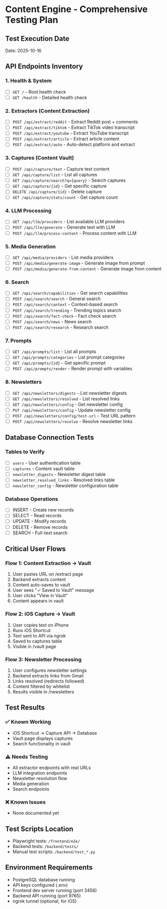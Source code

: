 # Content Engine - Comprehensive Testing Plan

## Test Execution Date
Date: 2025-10-16

## API Endpoints Inventory

### 1. Health & System
- [ ] `GET /` - Root health check
- [ ] `GET /health` - Detailed health check

### 2. Extractors (Content Extraction)
- [ ] `POST /api/extract/reddit` - Extract Reddit post + comments
- [ ] `POST /api/extract/tiktok` - Extract TikTok video transcript
- [ ] `POST /api/extract/youtube` - Extract YouTube transcript
- [ ] `POST /api/extract/article` - Extract article content
- [ ] `POST /api/extract/auto` - Auto-detect platform and extract

### 3. Captures (Content Vault)
- [ ] `POST /api/capture/text` - Capture text content
- [ ] `GET /api/capture/list` - List all captures
- [ ] `GET /api/capture/search?q={query}` - Search captures
- [ ] `GET /api/capture/{id}` - Get specific capture
- [ ] `DELETE /api/capture/{id}` - Delete capture
- [ ] `GET /api/capture/stats/count` - Get capture count

### 4. LLM Processing
- [ ] `GET /api/llm/providers` - List available LLM providers
- [ ] `POST /api/llm/generate` - Generate text with LLM
- [ ] `POST /api/llm/process-content` - Process content with LLM

### 5. Media Generation
- [ ] `GET /api/media/providers` - List media providers
- [ ] `POST /api/media/generate-image` - Generate image from prompt
- [ ] `POST /api/media/generate-from-content` - Generate image from content

### 6. Search
- [ ] `GET /api/search/capabilities` - Get search capabilities
- [ ] `POST /api/search/search` - General search
- [ ] `POST /api/search/context` - Context-based search
- [ ] `POST /api/search/trending` - Trending topics search
- [ ] `POST /api/search/fact-check` - Fact check search
- [ ] `POST /api/search/news` - News search
- [ ] `POST /api/search/research` - Research search

### 7. Prompts
- [ ] `GET /api/prompts/list` - List all prompts
- [ ] `GET /api/prompts/categories` - List prompt categories
- [ ] `GET /api/prompts/{id}` - Get specific prompt
- [ ] `POST /api/prompts/render` - Render prompt with variables

### 8. Newsletters
- [ ] `GET /api/newsletters/digests` - List newsletter digests
- [ ] `GET /api/newsletters/resolved` - List resolved links
- [ ] `GET /api/newsletters/config` - Get newsletter config
- [ ] `PUT /api/newsletters/config` - Update newsletter config
- [ ] `POST /api/newsletters/config/test-url` - Test URL pattern
- [ ] `POST /api/newsletters/resolve` - Resolve newsletter links

## Database Connection Tests

### Tables to Verify
- [ ] `users` - User authentication table
- [ ] `captures` - Content vault table
- [ ] `newsletter_digests` - Newsletter digest table
- [ ] `newsletter_resolved_links` - Resolved links table
- [ ] `newsletter_config` - Newsletter configuration table

### Database Operations
- [ ] INSERT - Create new records
- [ ] SELECT - Read records
- [ ] UPDATE - Modify records
- [ ] DELETE - Remove records
- [ ] SEARCH - Full-text search

## Critical User Flows

### Flow 1: Content Extraction → Vault
1. User pastes URL on /extract page
2. Backend extracts content
3. Content auto-saves to vault
4. User sees "✓ Saved to Vault" message
5. User clicks "View in Vault"
6. Content appears in vault

### Flow 2: iOS Capture → Vault
1. User copies text on iPhone
2. Runs iOS Shortcut
3. Text sent to API via ngrok
4. Saved to captures table
5. Visible in /vault page

### Flow 3: Newsletter Processing
1. User configures newsletter settings
2. Backend extracts links from Gmail
3. Links resolved (redirects followed)
4. Content filtered by whitelist
5. Results visible in /newsletters

## Test Results

### ✅ Known Working
- iOS Shortcut → Capture API → Database
- Vault page displays captures
- Search functionality in vault

### ⚠️ Needs Testing
- All extractor endpoints with real URLs
- LLM integration endpoints
- Newsletter resolution flow
- Media generation
- Search endpoints

### ❌ Known Issues
- None documented yet

## Test Scripts Location
- Playwright tests: `/frontend/e2e/`
- Backend tests: `/backend/tests/`
- Manual test scripts: `/backend/test_*.py`

## Environment Requirements
- PostgreSQL database running
- API keys configured (.env)
- Frontend dev server running (port 3456)
- Backend API running (port 9765)
- ngrok tunnel (optional, for iOS)

